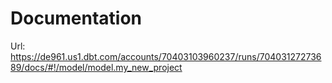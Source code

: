 # Documentation 
Url: https://de961.us1.dbt.com/accounts/70403103960237/runs/70403127273689/docs/#!/model/model.my_new_project
